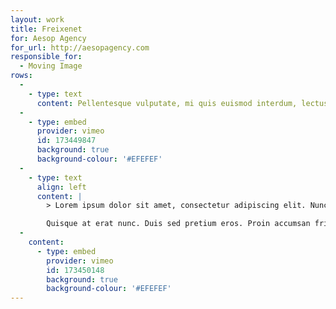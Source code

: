 ```yaml
---
layout: work
title: Freixenet
for: Aesop Agency
for_url: http://aesopagency.com
responsible_for:
  - Moving Image
rows:
  -
    - type: text
      content: Pellentesque vulputate, mi quis euismod interdum, lectus justo ultricies nunc, at aliquam ante velit sit amet nulla. Morbi at felis in leo maximus dignissim. Nunc tincidunt elementum turpis et auctor. Quisque cursus urna a velit placerat, ac euismod est accumsan. Aenean ut sapien placerat felis efficitur vestibulum vel egestas lectus. Nulla euismod enim ante, quis hendrerit lectus auctor ut. Cras eget sem convallis, molestie orci id, venenatis augue. Cras eu nunc tincidunt, auctor sapien vitae, luctus augue. Aenean placerat varius eros eget placerat.
  -
    - type: embed
      provider: vimeo
      id: 173449847
      background: true
      background-colour: '#EFEFEF'
  -
    - type: text
      align: left
      content: |
        > Lorem ipsum dolor sit amet, consectetur adipiscing elit. Nunc id turpis nisi. Mauris a mattis eros, sed vehicula nunc.

        Quisque at erat nunc. Duis sed pretium eros. Proin accumsan fringilla vehicula. Cras venenatis, lacus sed ornare sagittis, lectus ex laoreet nulla, at imperdiet diam massa non augue. Nunc dictum tincidunt aliquam. In congue ex in augue volutpat, at aliquam diam vulputate. Curabitur et accumsan velit. Curabitur fermentum nisl eu rutrum sagittis. Cras vitae risus ut mauris molestie tristique a a justo. Pellentesque malesuada ex sed quam accumsan finibus.
  -
    content:
      - type: embed
        provider: vimeo
        id: 173450148
        background: true
        background-colour: '#EFEFEF'
---
```

